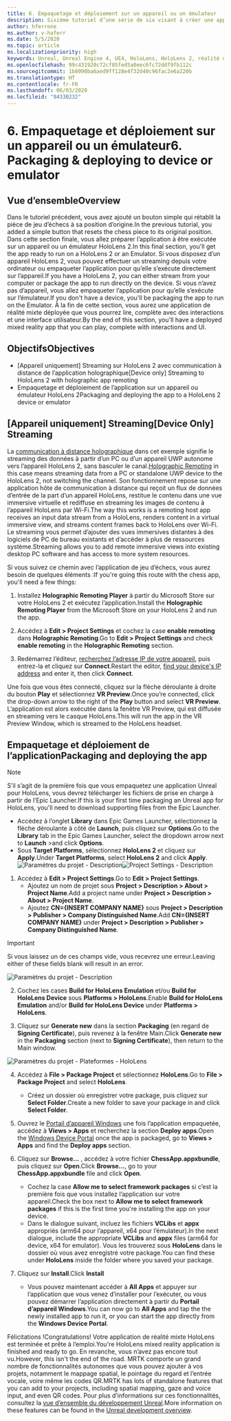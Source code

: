 ```yaml
---
title: 6. Empaquetage et déploiement sur un appareil ou un émulateur
description: Sixième tutoriel d’une série de six visant à créer une application de jeu d’échecs simple avec Unreal Engine 4 et le plug-in Mixed Reality Toolkit UX Tools
author: hferrone
ms.author: v-haferr
ms.date: 5/5/2020
ms.topic: article
ms.localizationpriority: high
keywords: Unreal, Unreal Engine 4, UE4, HoloLens, HoloLens 2, réalité mixte, tutoriel, bien démarrer, mrtk, uxt, UX Tools, documentation
ms.openlocfilehash: 99c431920c72cf85fed5a0eec6fc72ddf9fb112c
ms.sourcegitcommit: 1b8090ba6aed9ff128e4f32d40c96fac2e6a220b
ms.translationtype: HT
ms.contentlocale: fr-FR
ms.lasthandoff: 06/03/2020
ms.locfileid: "84330232"
---
```

# <a name="6-packaging--deploying-to-device-or-emulator"></a><span data-ttu-id="09b93-104">6. Empaquetage et déploiement sur un appareil ou un émulateur</span><span class="sxs-lookup"><span data-stu-id="09b93-104">6. Packaging & deploying to device or emulator</span></span>

## <a name="overview"></a><span data-ttu-id="09b93-105">Vue d’ensemble</span><span class="sxs-lookup"><span data-stu-id="09b93-105">Overview</span></span>

<span data-ttu-id="09b93-106">Dans le tutoriel précédent, vous avez ajouté un bouton simple qui rétablit la pièce de jeu d’échecs à sa position d’origine.</span><span class="sxs-lookup"><span data-stu-id="09b93-106">In the previous tutorial, you added a simple button that resets the chess piece to its original position.</span></span> <span data-ttu-id="09b93-107">Dans cette section finale, vous allez préparer l’application à être exécutée sur un appareil ou un émulateur HoloLens 2.</span><span class="sxs-lookup"><span data-stu-id="09b93-107">In this final section, you'll get the app ready to run on a HoloLens 2 or an Emulator.</span></span> <span data-ttu-id="09b93-108">Si vous disposez d’un appareil HoloLens 2, vous pouvez effectuer un streaming depuis votre ordinateur ou empaqueter l’application pour qu’elle s’exécute directement sur l’appareil.</span><span class="sxs-lookup"><span data-stu-id="09b93-108">If you have a HoloLens 2, you can either stream from your computer or package the app to run directly on the device.</span></span> <span data-ttu-id="09b93-109">Si vous n’avez pas d’appareil, vous allez empaqueter l’application pour qu’elle s’exécute sur l’émulateur.</span><span class="sxs-lookup"><span data-stu-id="09b93-109">If you don't have a device, you'll be packaging the app to run on the Emulator.</span></span> <span data-ttu-id="09b93-110">À la fin de cette section, vous aurez une application de réalité mixte déployée que vous pourrez lire, complète avec des interactions et une interface utilisateur.</span><span class="sxs-lookup"><span data-stu-id="09b93-110">By the end of this section, you'll have a deployed mixed reality app that you can play, complete with interactions and UI.</span></span>

## <a name="objectives"></a><span data-ttu-id="09b93-111">Objectifs</span><span class="sxs-lookup"><span data-stu-id="09b93-111">Objectives</span></span>

* <span data-ttu-id="09b93-112">[Appareil uniquement] Streaming sur HoloLens 2 avec communication à distance de l’application holographique</span><span class="sxs-lookup"><span data-stu-id="09b93-112">[Device only] Streaming to HoloLens 2 with holographic app remoting</span></span>
* <span data-ttu-id="09b93-113">Empaquetage et déploiement de l’application sur un appareil ou émulateur HoloLens 2</span><span class="sxs-lookup"><span data-stu-id="09b93-113">Packaging and deploying the app to a HoloLens 2 device or emulator</span></span>

## <a name="device-only-streaming"></a><span data-ttu-id="09b93-114">[Appareil uniquement] Streaming</span><span class="sxs-lookup"><span data-stu-id="09b93-114">[Device Only] Streaming</span></span>
<span data-ttu-id="09b93-115">La [communication à distance holographique](https://docs.microsoft.com/windows/mixed-reality/add-holographic-remoting) dans cet exemple signifie le streaming des données à partir d’un PC ou d’un appareil UWP autonome vers l’appareil HoloLens 2, sans basculer le canal.</span><span class="sxs-lookup"><span data-stu-id="09b93-115">[Holographic Remoting](https://docs.microsoft.com/windows/mixed-reality/add-holographic-remoting) in this case means streaming data from a PC or standalone UWP device to the HoloLens 2, not switching the channel.</span></span> <span data-ttu-id="09b93-116">Son fonctionnement repose sur une application hôte de communication à distance qui reçoit un flux de données d’entrée de la part d’un appareil HoloLens, restitue le contenu dans une vue immersive virtuelle et rediffuse en streaming les images de contenu à l’appareil HoloLens par Wi-Fi.</span><span class="sxs-lookup"><span data-stu-id="09b93-116">The way this works is a remoting host app receives an input data stream from a HoloLens, renders content in a virtual immersive view, and streams content frames back to HoloLens over Wi-Fi.</span></span> <span data-ttu-id="09b93-117">Le streaming vous permet d’ajouter des vues immersives distantes à des logiciels de PC de bureau existants et d’accéder à plus de ressources système.</span><span class="sxs-lookup"><span data-stu-id="09b93-117">Streaming allows you to add remote immersive views into existing desktop PC software and has access to more system resources.</span></span> 

<span data-ttu-id="09b93-118">Si vous suivez ce chemin avec l’application de jeu d’échecs, vous aurez besoin de quelques éléments :</span><span class="sxs-lookup"><span data-stu-id="09b93-118">If you're going this route with the chess app, you'll need a few things:</span></span>

1.  <span data-ttu-id="09b93-119">Installez **Holographic Remoting Player** à partir du Microsoft Store sur votre HoloLens 2 et exécutez l’application.</span><span class="sxs-lookup"><span data-stu-id="09b93-119">Install the **Holographic Remoting Player** from the Microsoft Store on your HoloLens 2 and run the app.</span></span>

2.  <span data-ttu-id="09b93-120">Accédez à **Edit > Project Settings** et cochez la case **enable remoting** dans **Holographic Remoting**.</span><span class="sxs-lookup"><span data-stu-id="09b93-120">Go to **Edit > Project Settings** and check **enable remoting** in the **Holographic Remoting** section.</span></span>

3.  <span data-ttu-id="09b93-121">Redémarrez l’éditeur, [recherchez l’adresse IP de votre appareil](https://docs.microsoft.com/windows/uwp/debug-test-perf/device-portal-hololens#connect-over-wi-fi), puis entrez-la et cliquez sur **Connect**.</span><span class="sxs-lookup"><span data-stu-id="09b93-121">Restart the editor, [find your device's IP address](https://docs.microsoft.com/windows/uwp/debug-test-perf/device-portal-hololens#connect-over-wi-fi) and enter it, then click **Connect**.</span></span>

<span data-ttu-id="09b93-122">Une fois que vous êtes connecté, cliquez sur la flèche déroulante à droite du bouton **Play** et sélectionnez **VR Preview**.</span><span class="sxs-lookup"><span data-stu-id="09b93-122">Once you’re connected, click the drop-down arrow to the right of the **Play** button and select **VR Preview**.</span></span> <span data-ttu-id="09b93-123">L’application est alors exécutée dans la fenêtre VR Preview, qui est diffusée en streaming vers le casque HoloLens.</span><span class="sxs-lookup"><span data-stu-id="09b93-123">This will run the app in the VR Preview Window, which is streamed to the HoloLens headset.</span></span> 

## <a name="packaging-and-deploying-the-app"></a><span data-ttu-id="09b93-124">Empaquetage et déploiement de l’application</span><span class="sxs-lookup"><span data-stu-id="09b93-124">Packaging and deploying the app</span></span> 

>[!NOTE]
><span data-ttu-id="09b93-125">S’il s’agit de la première fois que vous empaquetez une application Unreal pour HoloLens, vous devrez télécharger les fichiers de prise en charge à partir de l’Epic Launcher.</span><span class="sxs-lookup"><span data-stu-id="09b93-125">If this is your first time packaging an Unreal app for HoloLens, you'll need to download supporting files from the Epic Launcher.</span></span> 
>- <span data-ttu-id="09b93-126">Accédez à l’onglet **Library** dans Epic Games Launcher, sélectionnez la flèche déroulante à côté de **Launch**, puis cliquez sur **Options**.</span><span class="sxs-lookup"><span data-stu-id="09b93-126">Go to the **Library** tab in the Epic Games Launcher, select the dropdown arrow next to **Launch** >and click **Options**.</span></span> 
>- <span data-ttu-id="09b93-127">Sous **Target Platforms**, sélectionnez **HoloLens 2** et cliquez sur **Apply**.</span><span class="sxs-lookup"><span data-stu-id="09b93-127">Under **Target Platforms**, select **HoloLens 2** and click **Apply**.</span></span> 
><span data-ttu-id="09b93-128">![Paramètres du projet - Description](images/unreal-uxt/6-installationoptions.PNG)</span><span class="sxs-lookup"><span data-stu-id="09b93-128">![Project Settings - Description](images/unreal-uxt/6-installationoptions.PNG)</span></span>

1.  <span data-ttu-id="09b93-129">Accédez à **Edit > Project Settings**.</span><span class="sxs-lookup"><span data-stu-id="09b93-129">Go to **Edit > Project Settings**.</span></span> 
    * <span data-ttu-id="09b93-130">Ajoutez un nom de projet sous **Project > Description > About > Project Name**.</span><span class="sxs-lookup"><span data-stu-id="09b93-130">Add a project name under **Project > Description > About > Project Name**.</span></span> 
    * <span data-ttu-id="09b93-131">Ajoutez **CN={INSERT COMPANY NAME}** sous **Project > Description > Publisher > Company Distinguished Name**.</span><span class="sxs-lookup"><span data-stu-id="09b93-131">Add **CN={INSERT COMPANY NAME}** under **Project > Description > Publisher > Company Distinguished Name**.</span></span>

> [!IMPORTANT]
> <span data-ttu-id="09b93-132">Si vous laissez un de ces champs vide, vous recevrez une erreur.</span><span class="sxs-lookup"><span data-stu-id="09b93-132">Leaving either of these fields blank will result in an error.</span></span> 

![Paramètres du projet - Description](images/unreal-uxt/6-cn.PNG)

2.  <span data-ttu-id="09b93-134">Cochez les cases **Build for HoloLens Emulation** et/ou **Build for HoloLens Device** sous **Platforms > HoloLens**.</span><span class="sxs-lookup"><span data-stu-id="09b93-134">Enable **Build for HoloLens Emulation** and/or **Build for HoloLens Device** under **Platforms > HoloLens**.</span></span>

3.  <span data-ttu-id="09b93-135">Cliquez sur **Generate new** dans la section **Packaging** (en regard de **Signing Certificate**), puis revenez à la fenêtre Main.</span><span class="sxs-lookup"><span data-stu-id="09b93-135">Click **Generate new** in the **Packaging** section (next to **Signing Certificate**), then return to the Main window.</span></span>

![Paramètres du projet - Plateformes - HoloLens](images/unreal-uxt/6-packaging.PNG)

4.  <span data-ttu-id="09b93-137">Accédez à **File > Package Project** et sélectionnez **HoloLens**.</span><span class="sxs-lookup"><span data-stu-id="09b93-137">Go to **File > Package Project** and select **HoloLens**.</span></span> 
    * <span data-ttu-id="09b93-138">Créez un dossier où enregistrer votre package, puis cliquez sur **Select Folder**.</span><span class="sxs-lookup"><span data-stu-id="09b93-138">Create a new folder to save your package in and click **Select Folder**.</span></span> 

5.  <span data-ttu-id="09b93-139">Ouvrez le [Portail d’appareil Windows](https://docs.microsoft.com/windows/mixed-reality/using-the-windows-device-portal) une fois l’application empaquetée, accédez à **Views > Apps** et recherchez la section **Deploy apps**.</span><span class="sxs-lookup"><span data-stu-id="09b93-139">Open the [Windows Device Portal](https://docs.microsoft.com/windows/mixed-reality/using-the-windows-device-portal) once the app is packaged, go to **Views > Apps** and find the **Deploy apps** section.</span></span>

6.  <span data-ttu-id="09b93-140">Cliquez sur **Browse...** , accédez à votre fichier **ChessApp.appxbundle**, puis cliquez sur **Open**.</span><span class="sxs-lookup"><span data-stu-id="09b93-140">Click **Browse...**, go to your **ChessApp.appxbundle** file and click **Open**.</span></span> 

    * <span data-ttu-id="09b93-141">Cochez la case **Allow me to select framework packages** si c’est la première fois que vous installez l’application sur votre appareil.</span><span class="sxs-lookup"><span data-stu-id="09b93-141">Check the box next to **Allow me to select framework packages** if this is the first time you're installing the app on your device.</span></span> 
    * <span data-ttu-id="09b93-142">Dans le dialogue suivant, incluez les fichiers **VCLibs** et **appx** appropriés (arm64 pour l’appareil, x64 pour l’émulateur).</span><span class="sxs-lookup"><span data-stu-id="09b93-142">In the next dialogue, include the appropriate **VCLibs** and **appx** files (arm64 for device, x64 for emulator).</span></span> <span data-ttu-id="09b93-143">Vous les trouverez sous **HoloLens** dans le dossier où vous avez enregistré votre package.</span><span class="sxs-lookup"><span data-stu-id="09b93-143">You can find these under **HoloLens** inside the folder where you saved your package.</span></span>

7.  <span data-ttu-id="09b93-144">Cliquez sur **Install**.</span><span class="sxs-lookup"><span data-stu-id="09b93-144">Click **Install**</span></span>
    * <span data-ttu-id="09b93-145">Vous pouvez maintenant accéder à **All Apps** et appuyer sur l’application que vous venez d’installer pour l’exécuter, ou vous pouvez démarrer l’application directement à partir du **Portail d’appareil Windows**.</span><span class="sxs-lookup"><span data-stu-id="09b93-145">You can now go to **All Apps** and tap the the newly installed app to run it, or you can start the app directly from the **Windows Device Portal**.</span></span> 

<span data-ttu-id="09b93-146">Félicitations !</span><span class="sxs-lookup"><span data-stu-id="09b93-146">Congratulations!</span></span> <span data-ttu-id="09b93-147">Votre application de réalité mixte HoloLens est terminée et prête à l’emploi.</span><span class="sxs-lookup"><span data-stu-id="09b93-147">You're HoloLens mixed reality application is finished and ready to go.</span></span> <span data-ttu-id="09b93-148">En revanche, vous n’avez pas encore tout vu.</span><span class="sxs-lookup"><span data-stu-id="09b93-148">However, this isn't the end of the road.</span></span> <span data-ttu-id="09b93-149">MRTK comporte un grand nombre de fonctionnalités autonomes que vous pouvez ajouter à vos projets, notamment le mappage spatial, le pointage du regard et l’entrée vocale, voire même les codes QR.</span><span class="sxs-lookup"><span data-stu-id="09b93-149">MRTK has lots of standalone features that you can add to your projects, including spatial mapping, gaze and voice input, and even QR codes.</span></span> <span data-ttu-id="09b93-150">Pour plus d’informations sur ces fonctionnalités, consultez la [vue d’ensemble du développement Unreal](https://docs.microsoft.com/windows/mixed-reality/unreal-development-overview).</span><span class="sxs-lookup"><span data-stu-id="09b93-150">More information on these features can be found in the [Unreal development overview](https://docs.microsoft.com/windows/mixed-reality/unreal-development-overview).</span></span>